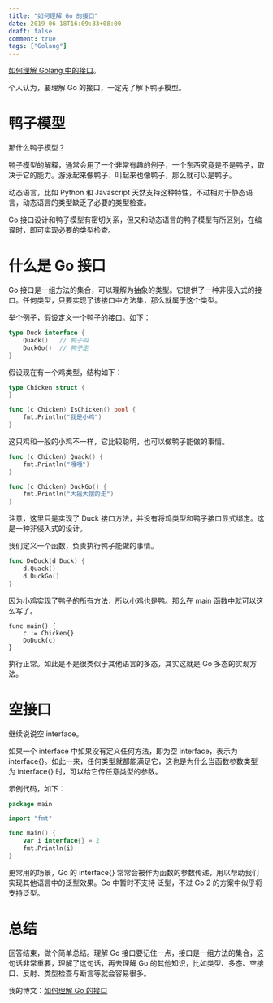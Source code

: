 ```yaml
---
title: "如何理解 Go 的接口"
date: 2019-06-18T16:09:33+08:00
draft: false
comment: true
tags: ["Golang"]
---
```


[如何理解 Golang 中的接口](https://www.zhihu.com/question/318138275/answer/699989214)。

个人认为，要理解 Go 的接口，一定先了解下鸭子模型。

# 鸭子模型

那什么鸭子模型？

鸭子模型的解释，通常会用了一个非常有趣的例子，一个东西究竟是不是鸭子，取决于它的能力。游泳起来像鸭子、叫起来也像鸭子，那么就可以是鸭子。

动态语言，比如 Python 和 Javascript 天然支持这种特性，不过相对于静态语言，动态语言的类型缺乏了必要的类型检查。

Go 接口设计和鸭子模型有密切关系，但又和动态语言的鸭子模型有所区别，在编译时，即可实现必要的类型检查。

# 什么是 Go 接口

Go 接口是一组方法的集合，可以理解为抽象的类型。它提供了一种非侵入式的接口。任何类型，只要实现了该接口中方法集，那么就属于这个类型。

举个例子，假设定义一个鸭子的接口。如下：
```go
type Duck interface {
	Quack()   // 鸭子叫
	DuckGo()  // 鸭子走
}
```

假设现在有一个鸡类型，结构如下：
```go
type Chicken struct {
}

func (c Chicken) IsChicken() bool {
	fmt.Println("我是小鸡")
}
```

这只鸡和一般的小鸡不一样，它比较聪明，也可以做鸭子能做的事情。
```go
func (c Chicken) Quack() {
	fmt.Println("嘎嘎")
}

func (c Chicken) DuckGo() {
	fmt.Println("大摇大摆的走")
}
```

注意，这里只是实现了 Duck 接口方法，并没有将鸡类型和鸭子接口显式绑定。这是一种非侵入式的设计。

我们定义一个函数，负责执行鸭子能做的事情。

```go
func DoDuck(d Duck) {
	d.Quack()
	d.DuckGo()
}
```
因为小鸡实现了鸭子的所有方法，所以小鸡也是鸭。那么在 main 函数中就可以这么写了。
```
func main() {
	c := Chicken{}
	DoDuck(c)
}
```

执行正常。如此是不是很类似于其他语言的多态，其实这就是 Go 多态的实现方法。

# 空接口

继续说说空 interface。

如果一个 interface 中如果没有定义任何方法，即为空 interface，表示为 interface{}。如此一来，任何类型就都能满足它，这也是为什么当函数参数类型为 interface{} 时，可以给它传任意类型的参数。

示例代码，如下：

```go
package main

import "fmt"

func main() {
	var i interface{} = 2
	fmt.Println(i)
}
```

更常用的场景，Go 的 interface{} 常常会被作为函数的参数传递，用以帮助我们实现其他语言中的泛型效果。Go 中暂时不支持 泛型，不过 Go 2 的方案中似乎将支持泛型。

# 总结

回答结束，做个简单总结。理解 Go 接口要记住一点，接口是一组方法的集合，这句话非常重要，理解了这句话，再去理解 Go 的其他知识，比如类型、多态、空接口、反射、类型检查与断言等就会容易很多。

我的博文：[如何理解 Go 的接口](https://www.poloxue.com/posts/2019-06-18-understand-golang-interface)
